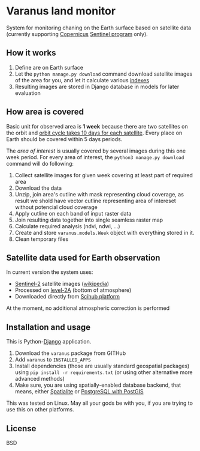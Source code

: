# Varanus land monitor

System for monitoring chaning on the Earth surface based on satellite data
(currently supporting [Copernicus](https://www.copernicus.eu/en)
[Sentinel program](https://scihub.copernicus.eu/) only).

## How it works

1. Define are on Earth surface
2. Let the `python manage.py download` command download satellite images of
   the area for you, and let it calculate various [indexes](https://www.indexdatabase.de/)
3. Resulting images are stored in Django database in models for later evaluation

## How area is covered

Basic unit for observed area is **1 week** because there are two satellites on the orbit and
[orbit cycle takes 10 days for each satellite](https://sentinel.esa.int/web/sentinel/missions/sentinel-2/satellite-description/orbit). Every place on Earth should be covered within 5 days periods.

The *area of interest* is usually covered by several images during this one week
period. For every area of interest, the `python3 manage.py download` command
will do following:

1. Collect satellite images for given week covering at least part of required
   area
2. Download the data
3. Unzip, join area's cutline with mask representing cloud coverage, as result
   we shold have vector cutline representing area of intereset without potencial
   cloud coverage
4. Apply cutline on each band of input raster data
5. Join resulting data together into single seamless raster map
6. Calculate required analysis (ndvi, ndwi, ...)
7. Create and store `varanus.models.Week` object with everything stored in it.
8. Clean temporary files

## Satellite data used for Earth observation

In current version the system uses:

* [Sentinel-2](https://www.esa.int/Our_Activities/Observing_the_Earth/Copernicus/Sentinel-2) satellite images ([wikipedia](https://en.wikipedia.org/wiki/Sentinel-2))
* Processed on [level-2A](https://en.wikipedia.org/wiki/Sentinel-2#Products)
  (bottom of atmosphere)
* Downloaded directly from [Scihub platform](https://scihub.copernicus.eu/)

At the moment, no additional atmospheric correction is performed

## Installation and usage

This is Python-[Django](https://django.org) application. 

1. Download the `varanus` package from GITHub
2. Add `varanus` to `INSTALLED_APPS`
3. Install dependencies (those are usually standard geospatial packages) using
   `pip install -r requirements.txt` (or using other alternative more advanced
   methods)
4. Make sure, you are using spatially-enabled database backend, that means,
   either [Spatialite](https://docs.djangoproject.com/en/2.2/ref/contrib/gis/install/spatialite/) or [PostgreSQL with PostGIS](https://docs.djangoproject.com/en/2.2/ref/contrib/gis/install/postgis/)

This was tested on Linux. May all your gods be with you, if you are trying to
use this on other platforms.

## License

BSD
